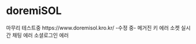# doremiSOL

<p>마무리 테스트중
  https://www.doremisol.kro.kr/
  -수정 중-
  메거진 키 에러
  소켓 실시간 채팅 에러
  소셜로그인 에러
</p>
